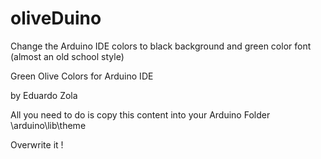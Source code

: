 # oliveDuino

Change the Arduino IDE colors to black background and green color font (almost an old school style)

Green Olive Colors for Arduino IDE

by Eduardo Zola

All you need to do is copy this content into your Arduino Folder   \arduino\lib\theme

Overwrite it !
